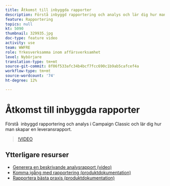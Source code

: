 ```yaml
---
title: Åtkomst till inbyggda rapporter
description: Förstå inbyggd rapportering och analys och lär dig hur man skapar en leveransrapport.
feature: Rapportering
topics: null
kt: 5090
thumbnail: 329935.jpg
doc-type: feature video
activity: use
team: WWFRE
role: Yrkesverksamma inom affärsverksamhet
level: Nybörjare
translation-type: tm+mt
source-git-commit: 8f06f533afc34b4bcf7fcc690c1b9ab5cafcef4a
workflow-type: tm+mt
source-wordcount: '74'
ht-degree: 12%

---
```



# Åtkomst till inbyggda rapporter

Förstå  inbyggd rapportering och analys i Campaign Classic och lär dig hur man skapar en leveransrapport.

>[!VIDEO](https://video.tv.adobe.com/v/329935?quality=12)

## Ytterligare resurser

* [Generera en beskrivande analysrapport (video)](/help/reporting/generating-a-descriptive-analysis-report.md)
* [Komma igång med rapportering (produktdokumentation)](https://experienceleague.adobe.com/docs/campaign-classic/using/reporting/reporting-in-adobe-campaign/about-adobe-campaign-reporting-tools.html)
* [Rapportera bästa praxis (produktdokumentation)](https://experienceleague.adobe.com/docs/campaign-classic/using/reporting/reporting-in-adobe-campaign/best-practices.html)
